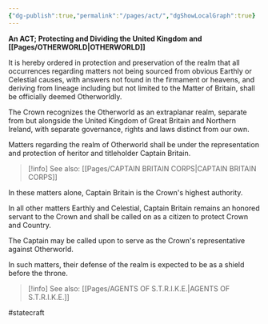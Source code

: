 ```yaml
---
{"dg-publish":true,"permalink":"/pages/act/","dgShowLocalGraph":true}
---
```



**An ACT; Protecting and Dividing the United Kingdom and [[Pages/OTHERWORLD\|OTHERWORLD]]**

It is hereby ordered in protection and preservation of the realm that all occurrences regarding matters not being sourced from obvious Earthly or Celestial causes, with answers not found in the firmament or heavens, and deriving from lineage including but not limited to the Matter of Britain, shall be officially deemed Otherworldly.

The Crown recognizes the Otherworld as an extraplanar realm, separate from but alongside the United Kingdom of Great Britain and Northern Ireland, with separate governance, rights and laws distinct from our own.

Matters regarding the realm of Otherworld shall be under the representation and protection of heritor and titleholder Captain Britain.

>[!info] See also:
>[[Pages/CAPTAIN BRITAIN CORPS\|CAPTAIN BRITAIN CORPS]]

In these matters alone, Captain Britain is the Crown's highest authority.

In all other matters Earthly and Celestial, Captain Britain remains an honored servant to the Crown and shall be called on as a citizen to protect Crown and Country.

The Captain may be called upon to serve as the Crown's representative against Otherworld.

In such matters, their defense of the realm is expected to be as a shield before the throne. 

>[!info] See also:
>[[Pages/AGENTS OF S.T.R.I.K.E.\|AGENTS OF S.T.R.I.K.E.]]

#statecraft 